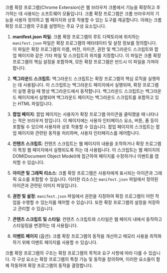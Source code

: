 
크롬 확장 프로그램(Chrome Extension)은 웹 브라우저 크롬에서 기능을 확장하고 추가하는 데 사용되는 소프트웨어 모듈입니다. 크롬 확장 프로그램은 크롬 브라우저의 기능을 사용자 정의하고 웹 페이지와 상호 작용할 수 있는 도구를 제공합니다. 아래는 크롬 확장 프로그램의 구조를 설명하는 주요 구성 요소입니다.

1. **manifest.json 파일**:
   크롬 확장 프로그램의 루트 디렉토리에 위치하는 `manifest.json` 파일은 확장 프로그램의 메타데이터 및 설정 정보를 정의합니다. 이 파일은 확장 프로그램의 이름, 버전, 아이콘, 권한 및 백그라운드 스크립트와 팝업 페이지와 같은 기타 파일 및 스크립트의 위치를 지정합니다. 이 파일은 크롬 확장 프로그램의 핵심 설정을 포함하며, 모든 확장 프로그램은 반드시 이 파일을 가져야 합니다.

2. **백그라운드 스크립트**:
   백그라운드 스크립트는 확장 프로그램의 핵심 로직을 실행하는 데 사용됩니다. 이 스크립트는 백그라운드 페이지에서 실행되며, 확장 프로그램이 실행 중일 때 항상 백그라운드에서 동작합니다. 백그라운드 스크립트는 백그라운드 페이지에서 실행되며 백그라운드 페이지는 백그라운드 스크립트를 포함하고 있는 HTML 파일입니다.

3. **팝업 페이지**:
   팝업 페이지는 사용자가 확장 프로그램 아이콘을 클릭했을 때 나타나는 작은 브라우저 창입니다. 이 페이지에는 사용자 인터페이스 요소, 버튼, 폼 등이 포함될 수 있으며 사용자와 상호 작용할 수 있습니다. 팝업 페이지의 스크립트는 팝업 페이지와 관련된 동작을 처리하며, 사용자 인터페이스를 제어합니다.

4. **컨텐츠 스크립트**:
   컨텐츠 스크립트는 웹 페이지의 내용을 조작하거나 확장 프로그램이 특정 웹 페이지에서 실행되도록 하는 데 사용됩니다. 이 스크립트는 웹 페이지의 DOM(Document Object Model)에 접근하여 페이지를 수정하거나 이벤트를 캡처할 수 있습니다.

5. **아이콘 및 그래픽 리소스**:
   크롬 확장 프로그램은 사용자에게 표시되는 아이콘과 그래픽 요소를 포함할 수 있습니다. 이러한 리소스는 `manifest.json` 파일에서 정의된 아이콘과 관련된 이미지 파일입니다.

6. **권한 및 설정**:
   `manifest.json` 파일에서 권한을 지정하여 확장 프로그램이 어떤 작업을 수행할 수 있는지를 제어할 수 있습니다. 또한 확장 프로그램의 설정을 저장하고 관리할 수 있습니다.

7. **콘텐츠 스크립트 및 스타일**:
   컨텐츠 스크립트와 스타일은 웹 페이지 내에서 동작하고 스타일링을 변경하는 데 사용됩니다.

8. **이벤트 페이지** (옵션):
   크롬 확장 프로그램의 동작을 개선하고 메모리 사용을 최적화하기 위해 이벤트 페이지를 사용할 수 있습니다.

크롬 확장 프로그램의 구조는 확장 프로그램의 목적과 요구 사항에 따라 다를 수 있습니다. 각 구성 요소는 확장 프로그램의 특정 기능 및 동작을 정의하며, 이러한 요소들이 함께 작동하여 확장 프로그램의 동작을 결정합니다.